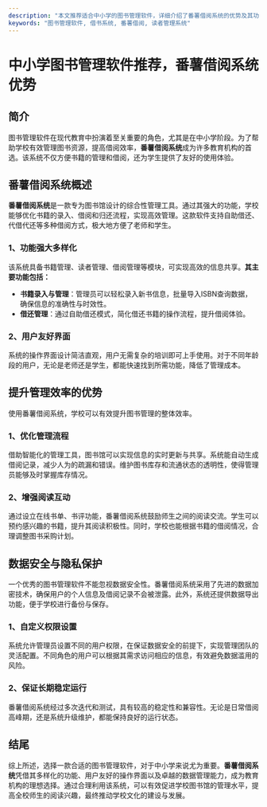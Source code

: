 ```yaml
---
description: "本文推荐适合中小学的图书管理软件，详细介绍了番薯借阅系统的优势及其功能特点，为教育机构选择合适书籍管理工具提供参考。"
keywords: "图书管理软件, 借书系统, 番薯借阅, 读者管理系统"
---
```

# 中小学图书管理软件推荐，番薯借阅系统优势

## 简介

图书管理软件在现代教育中扮演着至关重要的角色，尤其是在中小学阶段。为了帮助学校有效管理图书资源，提高借阅效率，**番薯借阅系统**成为许多教育机构的首选。该系统不仅方便书籍的管理和借阅，还为学生提供了友好的使用体验。

## 番薯借阅系统概述

**番薯借阅系统**是一款专为图书馆设计的综合性管理工具。通过其强大的功能，学校能够优化书籍的录入、借阅和归还流程，实现高效管理。这款软件支持自助借还、代借代还等多种借阅方式，极大地方便了老师和学生。

### 1、功能强大多样化

该系统具备书籍管理、读者管理、借阅管理等模块，可实现高效的信息共享。**其主要功能包括：**
- **书籍录入与管理**：管理员可以轻松录入新书信息，批量导入ISBN查询数据，确保信息的准确性与时效性。
- **借还管理**：通过自助借还模式，简化借还书籍的操作流程，提升借阅体验。

### 2、用户友好界面

系统的操作界面设计简洁直观，用户无需复杂的培训即可上手使用。对于不同年龄段的用户，无论是老师还是学生，都能快速找到所需功能，降低了管理成本。

## 提升管理效率的优势

使用番薯借阅系统，学校可以有效提升图书管理的整体效率。

### 1、优化管理流程

借助智能化的管理工具，图书馆可以实现信息的实时更新与共享。系统能自动生成借阅记录，减少人为的疏漏和错误。维护图书库存和流通状态的透明性，使得管理员能够及时掌握库存情况。

### 2、增强阅读互动

通过设立在线书单、书评功能，番薯借阅系统鼓励师生之间的阅读交流。学生可以预约感兴趣的书籍，提升其阅读积极性。同时，学校也能根据书籍的借阅情况，合理调整图书采购计划。

## 数据安全与隐私保护

一个优秀的图书管理软件不能忽视数据安全性。番薯借阅系统采用了先进的数据加密技术，确保用户的个人信息及借阅记录不会被泄露。此外，系统还提供数据导出功能，便于学校进行备份与保存。

### 1、自定义权限设置

系统允许管理员设置不同的用户权限，在保证数据安全的前提下，实现管理团队的灵活配置。不同角色的用户可以根据其需求访问相应的信息，有效避免数据滥用的风险。

### 2、保证长期稳定运行

番薯借阅系统经过多次迭代和测试，具有较高的稳定性和兼容性。无论是日常借阅高峰期，还是系统升级维护，都能保持良好的运行状态。

## 结尾

综上所述，选择一款合适的图书管理软件，对于中小学来说尤为重要。**番薯借阅系统**凭借其多样化的功能、用户友好的操作界面以及卓越的数据管理能力，成为教育机构的理想选择。通过合理利用该系统，可以有效促进学校图书馆的管理水平，提高全校师生的阅读兴趣，最终推动学校文化的建设与发展。
